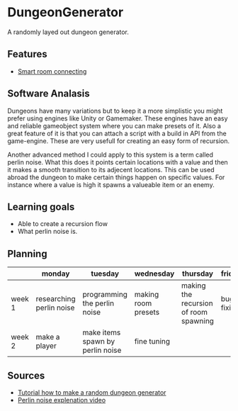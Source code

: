 # DungeonGenerator
A randomly layed out dungeon generator.  

## Features

- [Smart room connecting](link)

## Software Analasis 
Dungeons have many variations but to keep it a more simplistic you might prefer using engines like Unity or Gamemaker.
These engines have an easy and reliable gameobject system where you can make presets of it.
Also a great feature of it is that you can attach a script with a build in API from the game-engine.
These are very usefull for creating an easy form of recursion.

Another advanced method I could apply to this system is a term called perlin noise.
What this does it points certain locations with a value and then it makes a smooth transition to its adjecent locations.
This can be used abroad the dungeon to make certain things happen on specific values. For instance where a value is high it spawns a valueable item or an enemy.


## Learning goals 
- Able to create a recursion flow
- What perlin noise is.

## Planning 
| | monday | tuesday | wednesday | thursday | friday |
| --- | --- | --- | --- | --- | --- |
|week 1 | researching perlin noise | programming the perlin noise | making room presets | making the recursion of room spawning | bug fixing |
|week 2 | make a player | make items spawn by perlin noise | fine tuning | 


## Sources

- [Tutorial how to make a random dungeon generator](https://www.youtube.com/watch?v=qAf9axsyijY)
- [Perlin noise explenation video](https://www.youtube.com/watch?v=MJ3bvCkHJtE)


